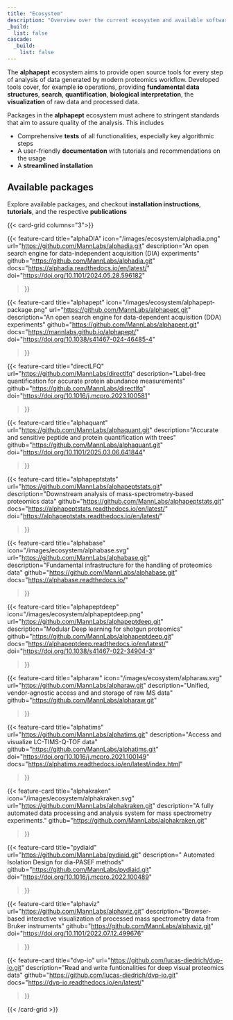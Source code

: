 ```yaml
---
title: "Ecosystem"
description: "Overview over the current ecosystem and available software packages"
_build:
  list: false
cascade:
  _build:
    list: false
---
```



The **alphapept** ecosystem aims to provide open source tools for every step of analysis of data generated by modern proteomics workflow. Developed  tools cover, for example **io** operations, providing **fundamental data structures**, **search**, **quantification**, **biological interpretation**, the **visualization** of raw data and processed data. 

Packages in the **alphapept** ecosystem must adhere to stringent standards that aim to assure quality of the analysis. This includes 

- Comprehensive **tests** of all functionalities, especially key algorithmic steps
- A user-friendly **documentation** with tutorials and recommendations on the usage
- A **streamlined installation**


## Available packages
Explore available packages, and checkout **installation instructions**, **tutorials**, and the respective **publications**


{{< card-grid columns="3">}}

{{< feature-card 
    title="alphaDIA" 
    icon="/images/ecosystem/alphadia.png"
    url="https://github.com/MannLabs/alphadia.git" 
    description="An open search engine for data-independent acquisition (DIA) experiments" 
    github="https://github.com/MannLabs/alphadia.git" 
    docs="https://alphadia.readthedocs.io/en/latest/"
    doi="https://doi.org/10.1101/2024.05.28.596182"
>}}

{{< feature-card 
    title="alphapept" 
    icon="/images/ecosystem/alphapept-package.png"
    url="https://github.com/MannLabs/alphapept.git"
    description="An open search engine for data-dependent acquisition (DDA) experiments" 
    github="https://github.com/MannLabs/alphapept.git"
    docs="https://mannlabs.github.io/alphapept/"
    doi="https://doi.org/10.1038/s41467-024-46485-4"
>}}


{{< feature-card 
    title="directLFQ" 
    url="https://github.com/MannLabs/directlfq"
    description="Label-free quantification for accurate protein abundance measurements" 
    github="https://github.com/MannLabs/directlfq"
    doi="https://doi.org/10.1016/j.mcpro.2023.100581"

>}}

{{< feature-card 
    title="alphaquant" 
    url="https://github.com/MannLabs/alphaquant.git"
    description="Accurate and sensitive peptide and protein quantification with trees"
    github="https://github.com/MannLabs/alphaquant.git"
    doi="https://doi.org/10.1101/2025.03.06.641844"
>}}

{{< feature-card 
    title="alphapeptstats" 
    url="https://github.com/MannLabs/alphapeptstats.git"
    description="Downstream analysis of mass-spectrometry-based proteomics data"
    github="https://github.com/MannLabs/alphapeptstats.git"
    docs="https://alphapeptstats.readthedocs.io/en/latest/"
    doi="https://alphapeptstats.readthedocs.io/en/latest/"
>}}

{{< feature-card 
    title="alphabase"
    icon="/images/ecosystem/alphabase.svg"
    url="https://github.com/MannLabs/alphabase.git"
    description="Fundamental infrastructure for the handling of proteomics data"
    github="https://github.com/MannLabs/alphabase.git"
    docs="https://alphabase.readthedocs.io/"
>}}

{{< feature-card 
    title="alphapeptdeep" 
    icon="/images/ecosystem/alphapeptdeep.png"
    url="https://github.com/MannLabs/alphapeptdeep.git"
    description="Modular Deep learning for shotgun proteomics" 
    github="https://github.com/MannLabs/alphapeptdeep.git"
    docs="https://alphapeptdeep.readthedocs.io/en/latest/"
    doi="https://doi.org/10.1038/s41467-022-34904-3"
>}}

{{< feature-card 
    title="alpharaw" 
    icon="/images/ecosystem/alpharaw.svg"
    url="https://github.com/MannLabs/alpharaw.git"
    description="Unified, vendor-agnostic access and and storage of raw MS data"
    github="https://github.com/MannLabs/alpharaw.git"

>}}

{{< feature-card 
    title="alphatims" 
    url="https://github.com/MannLabs/alphatims.git"
    description="Access and visualize LC-TIMS-Q-TOF data" 
    github="https://github.com/MannLabs/alphatims.git"
    doi="https://doi.org/10.1016/j.mcpro.2021.100149"
    docs="https://alphatims.readthedocs.io/en/latest/index.html"
>}}


{{< feature-card 
    title="alphakraken" 
    icon="/images/ecosystem/alphakraken.svg"
    url="https://github.com/MannLabs/alphakraken.git"
    description="A fully automated data processing and analysis system for mass spectrometry experiments."
    github="https://github.com/MannLabs/alphakraken.git"
>}}

{{< feature-card 
    title="pydiaid" 
    url="https://github.com/MannLabs/pydiaid.git"
    description=" Automated Isolation Design for dia-PASEF methods"
    github="https://github.com/MannLabs/pydiaid.git"
    doi="https://doi.org/10.1016/j.mcpro.2022.100489"
>}}

{{< feature-card 
    title="alphaviz" 
    url="https://github.com/MannLabs/alphaviz.git"
    description="Browser-based interactive visualization of processed mass spectrometry data from Bruker instruments"
    github="https://github.com/MannLabs/alphaviz.git"
    doi="https://doi.org/10.1101/2022.07.12.499676"
>}}


{{< feature-card 
    title="dvp-io" 
    url="https://github.com/lucas-diedrich/dvp-io.git"
    description="Read and write funtionalities for deep visual proteomics data"
    github="https://github.com/lucas-diedrich/dvp-io.git"
    docs="https://dvp-io.readthedocs.io/en/latest/"
>}}



{{< /card-grid >}}

<!-- ## Walkthrough

Checkout our walkthrough through the **alphapept** ecosystem.
 -->

